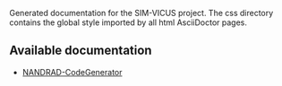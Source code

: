 Generated documentation for the SIM-VICUS project.
The css directory contains the global style imported by all html AsciiDoctor pages.

## Available documentation

- [NANDRAD-CodeGenerator](NANDRAD-CodeGenerator/index.html)

